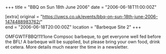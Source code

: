 +++
title = "BBQ on Sun 18th June 2006"
date = "2006-06-18T11:00:00Z"

[extra]
original = "https://uwcs.co.uk/events/bbq-on-sun-18th-june-2006-1474488983762/"    
end = "2006-06-18T20:00:00Z"
location = "Barbeque Site 2"
+++

OMFGWTFBBQ\!11\!1one Compsoc barbeque, to get everyone well fed before the BFL\! A barbeque will be supplied, but please bring your own food, drink et cetera. More details much nearer the time in a newsletter.

